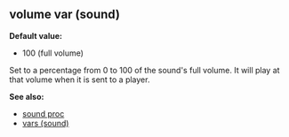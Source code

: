 ## volume var (sound)

**Default value:**
+   100 (full volume)


Set to a percentage from 0 to 100 of the sound\'s full volume.
It will play at that volume when it is sent to a player.

**See also:**
+   [sound proc](/ref/proc/sound.md) 
+   [vars (sound)](/ref/sound/var.md) <!-- -->